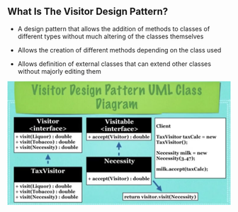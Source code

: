 ## What Is The Visitor Design Pattern?

* A design pattern that allows the addition of methods to classes
  of different types without much altering of the classes themselves

* Allows the creation of different methods depending on the class
  used

* Allows definition of external classes that can extend other
  classes without majorly editing them

![Visitor_Desgin_Pattern_UML_Diagram.png](res/Visitor-Desgin-Pattern-UML-Diagram.png)